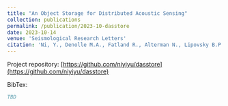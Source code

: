 ```yaml
---
title: "An Object Storage for Distributed Acoustic Sensing"
collection: publications
permalink: /publication/2023-10-dasstore
date: 2023-10-14
venue: 'Seismological Research Letters'
citation: 'Ni, Y., Denolle M.A., Fatland R., Alterman N., Lipovsky B.P., Knuth F. (2023). An Object Storage for Distributed Acoustic Sensing'
---
```


Project repository: [https://github.com/niyiyu/dasstore](https://github.com/niyiyu/dasstore)

BibTex:
```bibtex
TBD
```
